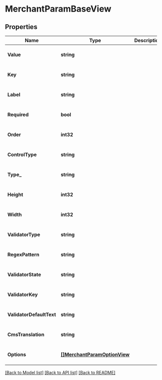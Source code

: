 # MerchantParamBaseView

## Properties
Name | Type | Description | Notes
------------ | ------------- | ------------- | -------------
**Value** | **string** |  | [optional] [default to null]
**Key** | **string** |  | [optional] [default to null]
**Label** | **string** |  | [optional] [default to null]
**Required** | **bool** |  | [optional] [default to null]
**Order** | **int32** |  | [optional] [default to null]
**ControlType** | **string** |  | [optional] [default to null]
**Type_** | **string** |  | [optional] [default to null]
**Height** | **int32** |  | [optional] [default to null]
**Width** | **int32** |  | [optional] [default to null]
**ValidatorType** | **string** |  | [optional] [default to null]
**RegexPattern** | **string** |  | [optional] [default to null]
**ValidatorState** | **string** |  | [optional] [default to null]
**ValidatorKey** | **string** |  | [optional] [default to null]
**ValidatorDefaultText** | **string** |  | [optional] [default to null]
**CmsTranslation** | **string** |  | [optional] [default to null]
**Options** | [**[]MerchantParamOptionView**](MerchantParamOptionView.md) |  | [optional] [default to null]

[[Back to Model list]](../README.md#documentation-for-models) [[Back to API list]](../README.md#documentation-for-api-endpoints) [[Back to README]](../README.md)


